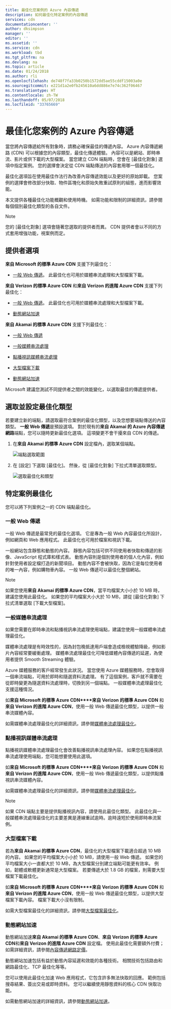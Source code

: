 ```yaml
---
title: 最佳化您案例的 Azure 內容傳遞
description: 如何最佳化特定案例的內容傳遞
services: cdn
documentationcenter: ''
author: dksimpson
manager: ''
editor: ''
ms.assetid: ''
ms.service: cdn
ms.workload: tbd
ms.tgt_pltfrm: na
ms.devlang: na
ms.topic: article
ms.date: 01/24/2018
ms.author: rli
ms.openlocfilehash: de748f7fa33b0250b1572dd5ae55cddf15003a0e
ms.sourcegitcommit: e221d1a2e0fb245610a6dd886e7e74c362f06467
ms.translationtype: HT
ms.contentlocale: zh-TW
ms.lasthandoff: 05/07/2018
ms.locfileid: "33765669"
---
```

# <a name="optimize-azure-content-delivery-for-your-scenario"></a>最佳化您案例的 Azure 內容傳遞

當您將內容傳遞給所有對象時，請務必確保最佳的傳遞內容。 Azure 內容傳遞網路 (CDN) 可以根據您的內容類型，最佳化傳遞體驗。 內容可以是網站、即時串流、影片或供下載的大型檔案。 當您建立 CDN 端點時，您會在 [最佳化對象] 選項中指定案例。 您的選擇會決定從 CDN 端點傳送的內容套用哪一個最佳化。

最佳化選項旨在使用最佳作法行為改善內容傳遞效能以及更好的原始卸載。 您案例的選擇會修改部分快取、物件區塊化和原始失敗重試原則的組態，進而影響效能。 

本文提供各種最佳化功能概觀和使用時機。 如需功能和限制的詳細資訊，請參閱每個個別最佳化類型的各自文件。

> [!NOTE]
> 您的 [最佳化對象] 選項會隨著您選取的提供者而異。 CDN 提供者會以不同的方式套用增強功能，視案例而定。 

## <a name="provider-options"></a>提供者選項

**來自 Microsoft 的標準 Azure CDN** 支援下列最佳化：

* [一般 Web 傳遞](#general-web-delivery)。 此最佳化也可用於媒體串流處理和大型檔案下載。


**來自 Verizon 的標準 Azure CDN** 和**來自 Verizon 的進階 Azure CDN** 支援下列最佳化：

* [一般 Web 傳遞](#general-web-delivery)。 此最佳化也可用於媒體串流處理和大型檔案下載。

* [動態網站加速](#dynamic-site-acceleration) 


**來自 Akamai 的標準 Azure CDN** 支援下列最佳化：

* [一般 Web 傳遞](#general-web-delivery) 

* [一般媒體串流處理](#general-media-streaming)

* [點播視訊媒體串流處理](#video-on-demand-media-streaming)

* [大型檔案下載](#large-file-download)

* [動態網站加速](#dynamic-site-acceleration) 

Microsoft 建議您測試不同提供者之間的效能變化，以選取最佳的傳遞提供者。

## <a name="select-and-configure-optimization-types"></a>選取並設定最佳化類型

若要建立新的端點，請選取最符合案例的最佳化類型，以及您想要端點傳送的內容類型。 **一般 Web 傳遞**是預設選項。 對於現有的**來自 Akamai 的 Azure 內容傳遞網路**端點，您可以隨時更新最佳化選項。 這項變更不會干擾來自 CDN 的傳遞。 

1. 在**來自 Akamai 的標準 Azure CDN** 設定檔內，選取某個端點。

    ![端點選取範圍 ](./media/cdn-optimization-overview/01_Akamai.png)

2. 在 [設定] 下選取 [最佳化]。 然後，從 [最佳化對象] 下拉式清單選取類型。

    ![選取最佳化和類型](./media/cdn-optimization-overview/02_Select.png)

## <a name="optimization-for-specific-scenarios"></a>特定案例最佳化

您可以將下列案例之一的 CDN 端點最佳化。 

### <a name="general-web-delivery"></a>一般 Web 傳遞

一般 Web 傳遞是最常見的最佳化選項。 它是專為一般 Web 內容最佳化所設計，例如網頁和 Web 應用程式。 此最佳化也可用於檔案和視訊下載。

一般網站包含靜態和動態的內容。 靜態內容包括可供不同使用者快取和傳遞的影像、JavaScript 程式庫和樣式表。 動態內容則是個別使用者的個人化內容，例如針對使用者設定檔打造的新聞項目。 動態內容不會被快取，因為它是每位使用者的唯一內容，例如購物車內容。 一般 Web 傳遞可以最佳化整個網站。 

> [!NOTE]
> 如果您使用**來自 Akamai 的標準 Azure CDN**，當平均檔案大小小於 10 MB 時，建議您使用此最佳化。 如果您的平均檔案大小大於 10 MB，請從 [最佳化對象] 下拉式清單選取 [下載大型檔案]。

### <a name="general-media-streaming"></a>一般媒體串流處理

如果您需要在即時串流和點播視訊串流處理使用端點，建議您使用一般媒體串流處理最佳化。

媒體串流處理是有時效性的，因為封包晚抵達用戶端會造成檢視體驗降級，例如影片內容經常要緩衝處理。 媒體串流處理最佳化可降低媒體內容傳遞的延遲，為使用者提供 Smooth Streaming 體驗。 

Azure 媒體服務的客戶經常發生此狀況。 當您使用 Azure 媒體服務時，您會取得一個串流端點，可用於即時和隨選資料流處理。 有了這個案例，客戶就不需要在從即時變更為隨選資料流處理時，切換到另一個端點。 一般媒體串流處理最佳化支援這種情況。

如**來自 Microsoft 的標準 Azure CDN****來自 Verizon 的標準 Azure CDN** 和**來自 Verizon 的進階 Azure CDN**，使用一般 Web 傳遞最佳化類型，以提供一般串流媒體內容。

如需媒體串流處理最佳化的詳細資訊，請參閱[媒體串流處理最佳化](cdn-media-streaming-optimization.md)。

### <a name="video-on-demand-media-streaming"></a>點播視訊媒體串流處理

點播視訊媒體串流處理最佳化會改善點播視訊串流處理內容。 如果您在點播視訊串流處理使用端點，您可能想要使用此選項。

如**來自 Microsoft 的標準 Azure CDN****來自 Verizon 的標準 Azure CDN** 和**來自 Verizon 的進階 Azure CDN**，使用一般 Web 傳遞最佳化類型，以提供點播視訊串流媒體內容。

如需媒體串流處理最佳化的詳細資訊，請參閱[媒體串流處理最佳化](cdn-media-streaming-optimization.md)。

> [!NOTE]
> 如果 CDN 端點主要是提供點播視訊內容，請使用此最佳化類型。 此最佳化與一般媒體串流處理最佳化的主要差異是連線重試逾時。逾時遠短於使用即時串流案例。

### <a name="large-file-download"></a>大型檔案下載

若為**來自 Akamai 的標準 Azure CDN**，最佳化的大型檔案下載適合超過 10 MB 的內容。 如果您的平均檔案大小小於 10 MB，請使用一般 Web 傳遞。 如果您的平均檔案大小一直都大於 10 MB，為大型檔案分別建立端點可能更有效率。 例如，韌體或軟體更新通常是大型檔案。 若要傳遞大於 1.8 GB 的檔案，則需要大型檔案下載最佳化。

如**來自 Microsoft 的標準 Azure CDN****來自 Verizon 的標準 Azure CDN** 和**來自 Verizon 的進階 Azure CDN**，使用一般 Web 傳遞最佳化類型，以提供大型檔案下載內容。 檔案下載大小沒有限制。

如需大型檔案最佳化的詳細資訊，請參閱[大型檔案最佳化](cdn-large-file-optimization.md)。

### <a name="dynamic-site-acceleration"></a>動態網站加速

 動態網站加速**來自 Akamai 的標準 Azure CDN**、**來自 Verizon 的標準 Azure CDN**和**來自 Verizon 的進階 Azure CDN** 設定檔。 使用此最佳化需要額外付費；如需詳細資訊，請參閱[內容傳遞網路定價](https://azure.microsoft.com/pricing/details/cdn/)。

動態網站加速包括有益於動態內容延遲和效能的各種技術。 相關技術包括路由和網路最佳化、TCP 最佳化等等。 

您可以使用此最佳化加速 Web 應用程式，它包含許多無法快取的回應。 範例包括搜尋結果、簽出交易或即時資料。 您可以繼續使用靜態資料的核心 CDN 快取功能。 

如需動態網站加速的詳細資訊，請參閱[動態網站加速](cdn-dynamic-site-acceleration.md)。



